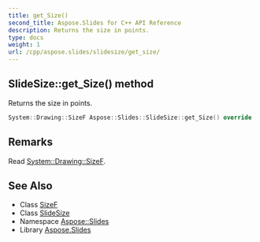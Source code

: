 ```yaml
---
title: get_Size()
second_title: Aspose.Slides for C++ API Reference
description: Returns the size in points.
type: docs
weight: 1
url: /cpp/aspose.slides/slidesize/get_size/
---
```

## SlideSize::get_Size() method


Returns the size in points.

```cpp
System::Drawing::SizeF Aspose::Slides::SlideSize::get_Size() override
```

## Remarks


Read [System::Drawing::SizeF](../../../system.drawing/sizef/). 
## See Also

* Class [SizeF](../../system.drawing/sizef/)
* Class [SlideSize](./)
* Namespace [Aspose::Slides](../)
* Library [Aspose.Slides](../../)